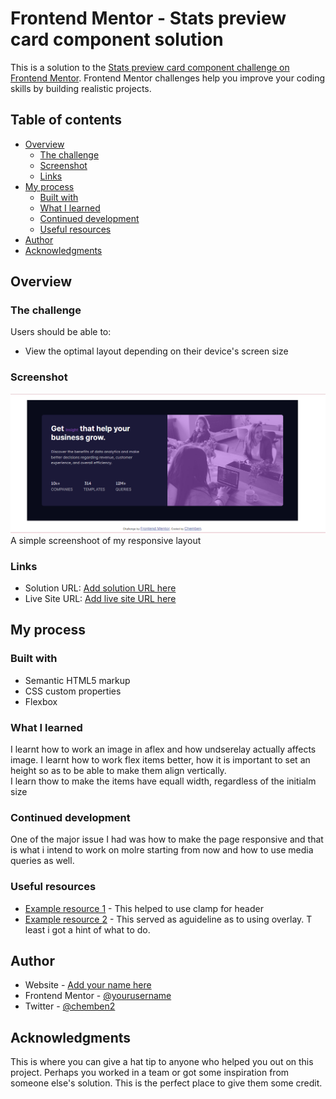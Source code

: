 # Frontend Mentor - Stats preview card component solution

This is a solution to the [Stats preview card component challenge on Frontend Mentor](https://www.frontendmentor.io/challenges/stats-preview-card-component-8JqbgoU62). Frontend Mentor challenges help you improve your coding skills by building realistic projects.

## Table of contents

- [Overview](#overview)
  - [The challenge](#the-challenge)
  - [Screenshot](#screenshot)
  - [Links](#links)
- [My process](#my-process)
  - [Built with](#built-with)
  - [What I learned](#what-i-learned)
  - [Continued development](#continued-development)
  - [Useful resources](#useful-resources)
- [Author](#author)
- [Acknowledgments](#acknowledgments)

## Overview

### The challenge

Users should be able to:

- View the optimal layout depending on their device's screen size

### Screenshot

![](./Screenshot%202023-05-04%20025945.png)
A simple screenshoot of my responsive layout

### Links

- Solution URL: [Add solution URL here](https://your-solution-url.com)
- Live Site URL: [Add live site URL here](https://your-live-site-url.com)

## My process

### Built with

- Semantic HTML5 markup
- CSS custom properties
- Flexbox

### What I learned

I learnt how to work an image in aflex and how undserelay actually affects image.
I learnt how to work flex items better, how it is important to set an height so as to be able to make them align vertically.\
I learn thow to make the items have equall width, regardless of the initialm size

### Continued development

One of the major issue I had was how to make the page responsive and that is what i intend to work on molre starting from now and how to use media queries as well.

### Useful resources

- [Example resource 1](https://developer.mozilla.org/en-US/docs/Web/CSS/clamp) - This helped to use clamp for header
- [Example resource 2](https://blog.logrocket.com/guide-image-overlays-css/) - This served as aguideline as to using overlay. T least i got a hint of what to do.

## Author

- Website - [Add your name here](https://www.your-site.com)
- Frontend Mentor - [@yourusername](https://www.frontendmentor.io/profile/yourusername)
- Twitter - [@chemben2](https://www.twitter.com/chemben2)

## Acknowledgments

This is where you can give a hat tip to anyone who helped you out on this project. Perhaps you worked in a team or got some inspiration from someone else's solution. This is the perfect place to give them some credit.
